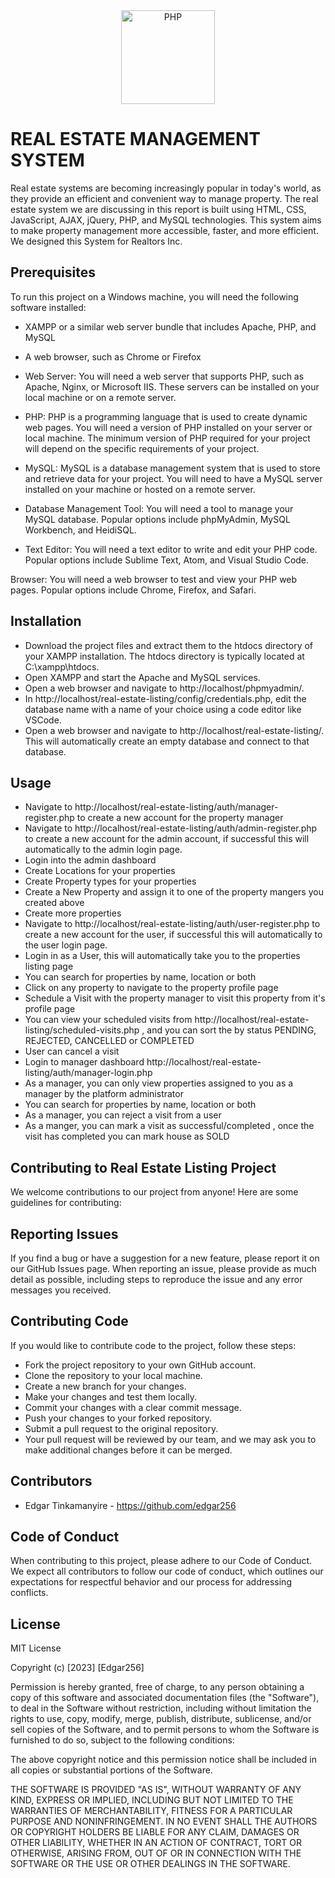 <div align="center">
    <a href="https://php.net">
        <img
            alt="PHP"
            src="https://www.php.net/images/logos/new-php-logo.svg"
            width="150">
    </a>
</div>

# REAL ESTATE MANAGEMENT SYSTEM
Real estate systems are becoming increasingly popular in today's world, as they provide an efficient and convenient way to manage property. The real estate system we are discussing in this report is built using HTML, CSS, JavaScript, AJAX, jQuery, PHP, and MySQL technologies. This system aims to make property management more accessible, faster, and more efficient. We designed this System for Realtors Inc.


## Prerequisites
To run this project on a Windows machine, you will need the following software installed:

- XAMPP or a similar web server bundle that includes Apache, PHP, and MySQL
- A web browser, such as Chrome or Firefox

- Web Server: You will need a web server that supports PHP, such as Apache, Nginx, or Microsoft IIS. These servers can be installed on your local machine or on a remote server.
- PHP: PHP is a programming language that is used to create dynamic web pages. You will need a version of PHP installed on your server or local machine. The minimum version of PHP required for your project will depend on the specific requirements of your project.
- MySQL: MySQL is a database management system that is used to store and retrieve data for your project. You will need to have a MySQL server installed on your machine or hosted on a remote server.
- Database Management Tool: You will need a tool to manage your MySQL database. Popular options include phpMyAdmin, MySQL Workbench, and HeidiSQL.
- Text Editor: You will need a text editor to write and edit your PHP code. Popular options include Sublime Text, Atom, and Visual Studio Code.

Browser: You will need a web browser to test and view your PHP web pages. Popular options include Chrome, Firefox, and Safari.

## Installation
- Download the project files and extract them to the htdocs directory of your XAMPP installation. The htdocs directory is typically located at C:\xampp\htdocs.
- Open XAMPP and start the Apache and MySQL services.
- Open a web browser and navigate to http://localhost/phpmyadmin/.
- In http://localhost/real-estate-listing/config/credentials.php, edit the database name with a name of your choice using a code editor like VSCode.
- Open a web browser and navigate to http://localhost/real-estate-listing/. This will automatically create an empty database and connect to that database.

## Usage
- Navigate to http://localhost/real-estate-listing/auth/manager-register.php to create a new account for the property manager
- Navigate to http://localhost/real-estate-listing/auth/admin-register.php to create a new account for the admin account, if successful this will automatically to the admin login page.
- Login into the admin dashboard
- Create Locations for your properties
- Create Property types for your properties
- Create a New Property and assign it to one of the property mangers you created above
- Create more properties
- Navigate to http://localhost/real-estate-listing/auth/user-register.php to create a new account for the user, if successful this will automatically to the user login page.
- Login in as a User, this will automatically take you to the properties listing page
- You can search for properties by name, location or both
- Click on any property to navigate to the property profile page
- Schedule a Visit with the property manager to visit this property from it's profile page
- You can view your scheduled visits from http://localhost/real-estate-listing/scheduled-visits.php , and you can sort the by status PENDING, REJECTED, CANCELLED or COMPLETED
- User can cancel a visit
- Login to manager dashboard http://localhost/real-estate-listing/auth/manager-login.php 
- As a manager, you can only view properties assigned to you as a manager by the platform administrator
- You can search for properties by name, location or both
- As a manager, you can reject a visit from a user 
- As a manger, you can mark a visit as successful/completed , once the visit has completed you can mark house as SOLD


## Contributing to Real Estate Listing Project

We welcome contributions to our project from anyone! Here are some guidelines for contributing:

## Reporting Issues
If you find a bug or have a suggestion for a new feature, please report it on our GitHub Issues page. When reporting an issue, please provide as much detail as possible, including steps to reproduce the issue and any error messages you received.

## Contributing Code
If you would like to contribute code to the project, follow these steps:

- Fork the project repository to your own GitHub account.
- Clone the repository to your local machine.
- Create a new branch for your changes.
- Make your changes and test them locally.
- Commit your changes with a clear commit message.
- Push your changes to your forked repository.
- Submit a pull request to the original repository.
- Your pull request will be reviewed by our team, and we may ask you to make additional changes before it can be merged.

## Contributors
- Edgar Tinkamanyire - https://github.com/edgar256

## Code of Conduct
When contributing to this project, please adhere to our Code of Conduct. We expect all contributors to follow our code of conduct, which outlines our expectations for respectful behavior and our process for addressing conflicts.

## License
MIT License

Copyright (c) [2023] [Edgar256]

Permission is hereby granted, free of charge, to any person obtaining a copy of this software and associated documentation files (the "Software"), to deal in the Software without restriction, including without limitation the rights to use, copy, modify, merge, publish, distribute, sublicense, and/or sell copies of the Software, and to permit persons to whom the Software is furnished to do so, subject to the following conditions:

The above copyright notice and this permission notice shall be included in all copies or substantial portions of the Software.

THE SOFTWARE IS PROVIDED "AS IS", WITHOUT WARRANTY OF ANY KIND, EXPRESS OR IMPLIED, INCLUDING BUT NOT LIMITED TO THE WARRANTIES OF MERCHANTABILITY, FITNESS FOR A PARTICULAR PURPOSE AND NONINFRINGEMENT. IN NO EVENT SHALL THE AUTHORS OR COPYRIGHT HOLDERS BE LIABLE FOR ANY CLAIM, DAMAGES OR OTHER LIABILITY, WHETHER IN AN ACTION OF CONTRACT, TORT OR OTHERWISE, ARISING FROM, OUT OF OR IN CONNECTION WITH THE SOFTWARE OR THE USE OR OTHER DEALINGS IN THE SOFTWARE.
